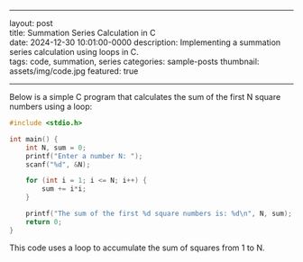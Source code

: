 
---

layout: post  
title: Summation Series Calculation in C  
date: 2024-12-30  10:01:00-0000
description: Implementing a summation series calculation using loops in C.  
tags: code, summation, series
categories: sample-posts
thumbnail: assets/img/code.jpg
featured: true

---

Below is a simple C program that calculates the sum of the first N square numbers using a loop:

```c
#include <stdio.h>

int main() {
    int N, sum = 0;
    printf("Enter a number N: ");
    scanf("%d", &N);

    for (int i = 1; i <= N; i++) {
        sum += i*i;
    }

    printf("The sum of the first %d square numbers is: %d\n", N, sum);
    return 0;
}
```

This code uses a loop to accumulate the sum of squares from 1 to N.
